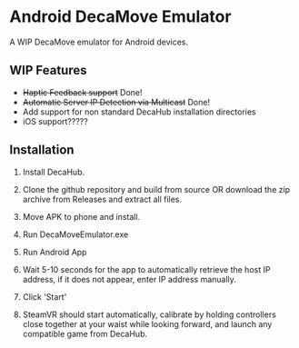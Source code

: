 # Android DecaMove Emulator
A WIP DecaMove emulator for Android devices. 

## WIP Features

- ~~Haptic Feedback support~~ Done!
- ~~Automatic Server IP Detection via Multicast~~ Done!
- Add support for non standard DecaHub installation directories
- iOS support?????

## Installation

1. Install DecaHub.

2. Clone the github repository and build from source OR download the zip archive from Releases and extract all files.

3. Move APK to phone and install.

4. Run DecaMoveEmulator.exe

5. Run Android App

6. Wait 5-10 seconds for the app to automatically retrieve the host IP address, if it does not appear, enter IP address manually.

7. Click 'Start'

6. SteamVR should start automatically, calibrate by holding controllers close together at your waist while looking forward, and launch any compatible game from DecaHub. 


